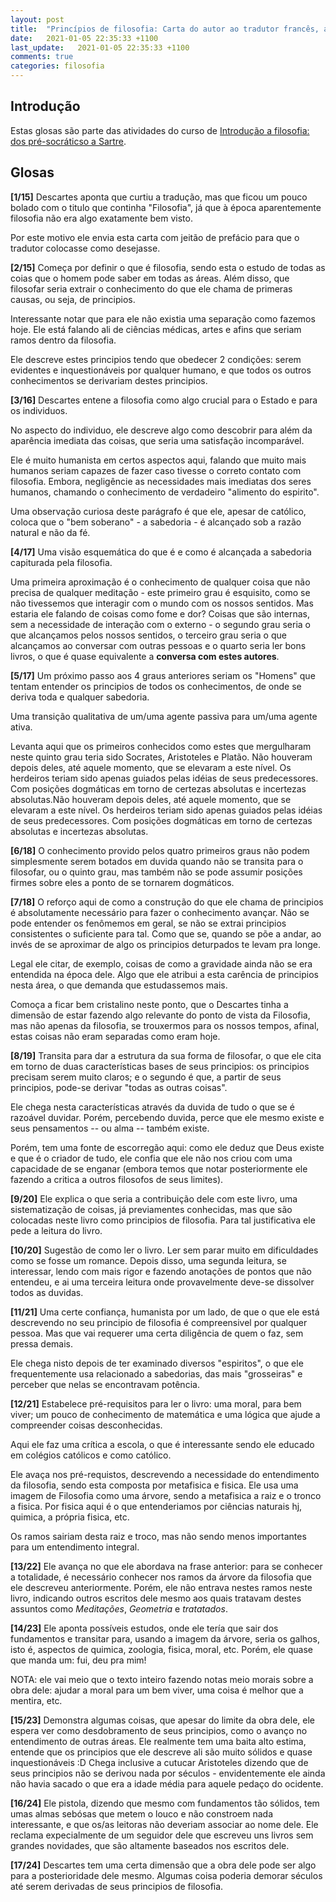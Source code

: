 ```yaml
---
layout: post
title:  "Princípios de filosofia: Carta do autor ao tradutor francês, ao jeito de prefácio"
date:   2021-01-05 22:35:33 +1100
last_update:   2021-01-05 22:35:33 +1100
comments: true
categories: filosofia
---
```


## Introdução

Estas glosas são parte das atividades do curso de [Introdução a filosofia: dos
pré-socráticso a
Sartre](https://www.udemy.com/course/introducao-a-filosofia-dos-pre-socraticos-a-sartre).

## Glosas

**[1/15]** Descartes aponta que curtiu a tradução, mas que ficou um pouco bolado com
o titulo que continha "Filosofia", já que à época aparentemente filosofia não
era algo exatamente bem visto.

Por este motivo ele envia esta carta com jeitão de prefácio para que o tradutor
colocasse como desejasse.

**[2/15]** Começa por definir o que é filosofia, sendo esta o estudo de todas as
coias que o homem pode saber em todas as áreas. Além disso, que filosofar seria
extrair o conhecimento do que ele chama de primeras causas, ou seja, de
principios.

Interessante notar que para ele não existia uma separação como fazemos hoje. Ele
está falando ali de ciências médicas, artes e afins que seriam ramos dentro da
filosofia.

Ele descreve estes principios tendo que obedecer 2 condições: serem evidentes
e inquestionáveis por qualquer humano, e que todos os outros conhecimentos se
derivariam destes principios.

**[3/16]** Descartes entene a filosofia como algo crucial para o Estado e para os
individuos.

No aspecto do individuo, ele descreve algo como descobrir para além da aparência
imediata das coisas, que seria uma satisfação incomparável.

Ele é muito humanista em certos aspectos aqui, falando que muito mais humanos
seriam capazes de fazer caso tivesse o correto contato com filosofia. Embora,
negligêncie as necessidades mais imediatas dos seres humanos, chamando o
conhecimento de verdadeiro "alimento do espirito".

Uma observação curiosa deste parágrafo é que ele, apesar de católico, coloca que
o "bem soberano" - a sabedoria - é alcançado sob a razão natural e não da fé.

**[4/17]** Uma visão esquemática do que é e como é alcançada a sabedoria
capiturada pela filosofia.

Uma primeira aproximação é o conhecimento de qualquer coisa que não precisa de
qualquer meditação - este primeiro grau é esquisito, como se não tivessemos que
interagir com o mundo com os nossos sentidos. Mas estaria ele falando de coisas
como fome e dor? Coisas que são internas, sem a necessidade de interação com o
externo - o segundo grau seria o que alcançamos pelos nossos sentidos, o
terceiro grau seria o que alcançamos ao conversar com outras pessoas e o quarto
seria ler bons livros, o que é quase equivalente a **conversa com estes
autores**.

**[5/17]** Um próximo passo aos 4 graus anteriores seriam os "Homens" que tentam
entender os principios de todos os conhecimentos, de onde se deriva toda e
qualquer sabedoria.


Uma transição qualitativa de um/uma agente passiva para um/uma agente ativa.

Levanta aqui que os primeiros conhecidos como estes que mergulharam neste quinto
grau teria sido Socrates, Aristoteles e Platão. Não houveram depois deles, até
aquele momento, que se elevaram a este nível. Os herdeiros teriam sido apenas
guiados pelas idéias de seus predecessores. Com posições dogmáticas em torno de
certezas absolutas e incertezas absolutas.Não houveram depois deles, até aquele
momento, que se elevaram a este nível. Os herdeiros teriam sido apenas guiados
pelas idéias de seus predecessores. Com posições dogmáticas em torno de certezas
absolutas e incertezas absolutas.

**[6/18]** O conhecimento provido pelos quatro primeiros graus não podem
simplesmente serem botados em duvida quando não se transita para o filosofar, ou
o quinto grau, mas também não se pode assumir posições firmes sobre eles a ponto
de se tornarem dogmáticos.

**[7/18]** O reforço aqui de como a construção do que ele chama de principios é
absolutamente necessário para fazer o conhecimento avançar. Não se pode entender
os fenômemos em geral, se não se extrai principios consistentes o suficiente
para tal. Como que se, quando se põe a andar, ao invés de se aproximar de algo
os principios deturpados te levam pra longe.

Legal ele citar, de exemplo, coisas de como a gravidade ainda não se era
entendida na época dele. Algo que ele atribui a esta carência de principios
nesta área, o que demanda que estudassemos mais.

Comoça a ficar bem cristalino neste ponto, que o Descartes tinha a dimensão de
estar fazendo algo relevante do ponto de vista da Filosofia, mas não apenas da
filosofia, se trouxermos para os nossos tempos, afinal, estas coisas não eram
separadas como eram hoje.

**[8/19]** Transita para dar a estrutura da sua forma de filosofar, o que ele cita
em torno de duas características bases de seus principios: os principios
precisam serem muito claros; e o segundo é que, a partir de seus principios,
pode-se derivar "todas as outras coisas".

Ele chega nesta características através da duvida de tudo o que se é razoável
duvidar. Porém, percebendo duvida, perce que ele mesmo existe e seus pensamentos
-- ou alma -- também existe.

Porém, tem uma fonte de escorregão aqui: como ele deduz que Deus existe e que é
o criador de tudo, ele confia que ele não nos criou com uma capacidade de se
enganar (embora temos que notar posteriormente ele fazendo a critica a outros
filosofos de seus limites).

**[9/20]** Ele explica o que seria a contribuição dele com este livro, uma
sistematização de coisas, já previamentes conhecidas, mas que são colocadas
neste livro como principios de filosofia. Para tal justificativa ele pede a
leitura do livro.

**[10/20]** Sugestão de como ler o livro. Ler sem parar muito em dificuldades como
se fosse um romance. Depois disso, uma segunda leitura, se interessar, lendo com
mais rigor e fazendo anotações de pontos que não entendeu, e ai uma terceira
leitura onde provavelmente deve-se dissolver todos as duvidas.

**[11/21]** Uma certe confiança, humanista por um lado, de que o que ele está
descrevendo no seu principio de filosofia é compreensivel por qualquer pessoa.
Mas que vai requerer uma certa diligência de quem o faz, sem pressa demais.

Ele chega nisto depois de ter examinado diversos "espiritos", o que ele
frequentemente usa relacionado a sabedorias, das mais "grosseiras" e perceber
que nelas se encontravam potência.

**[12/21]** Estabelece pré-requisitos para ler o livro: uma moral, para bem viver;
um pouco de conhecimento de matemática e uma lógica que ajude a compreender
coisas desconhecidas.

Aqui ele faz uma crítica a escola, o que é interessante sendo ele educado em
colégios católicos e como católico.

Ele avaça nos pré-requistos, descrevendo a necessidade do entendimento da
filosofia, sendo esta composta por metafisica e fisica. Ele usa uma imagem de
Filosofia como uma árvore, sendo a metafisica a raiz e o tronco a fisica. Por
fisica aqui é o que entenderiamos por ciências naturais hj, quimica, a própria
fisica, etc.

Os ramos sairiam desta raiz e troco, mas não sendo menos importantes para um
entendimento integral.

**[13/22]** Ele avança no que ele abordava na frase anterior: para se conhecer a
totalidade, é necessário conhecer nos ramos da árvore da filosofia que ele
descreveu anteriormente. Porém, ele não entrava nestes ramos neste livro,
indicando outros escritos dele mesmo aos quais tratavam destes assuntos como
*Meditações*, *Geometria* e *tratatados*.

**[14/23]** Ele aponta possíveis estudos, onde ele tería que sair dos fundamentos e
transitar para, usando a imagem da árvore, seria os galhos, isto é, aspectos de
quimica, zoologia, fisica, moral, etc. Porém, ele quase que manda um: fui, deu
pra mim!

NOTA: ele vai meio que o texto inteiro fazendo notas meio morais sobre a obra
dele: ajudar a moral para um bem viver, uma coisa é melhor que a mentira, etc.

**[15/23]** Demonstra algumas coisas, que apesar do limite da obra dele, ele espera
ver como desdobramento de seus principios, como o avanço no entendimento de
outras áreas. Ele realmente tem uma baita alto estima, entende que os principios
que ele descreve ali são muito sólidos e quase inquestionáveis :D Chega
inclusive a cutucar Aristoteles dizendo que de seus principios não se derivou
nada por séculos - envidentemente ele ainda não havia sacado o que era a idade
média para aquele pedaço do ocidente.

**[16/24]** Ele pistola, dizendo que mesmo com fundamentos tão sólidos, tem umas
almas sebósas que metem o louco e não constroem nada interessante, e que os/as
leitoras não deveriam associar ao nome dele. Ele reclama expecialmente de um
seguidor dele que escreveu uns livros sem grandes novidades, que são altamente
baseados nos escritos dele.

**[17/24]** Descartes tem uma certa dimensão que a obra dele pode ser algo para a
posterioridade dele mesmo. Algumas coisa poderia demorar séculos até serem
derivadas de seus principios de filosofia.
